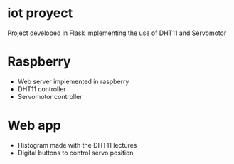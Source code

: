 # iot proyect
Project developed in Flask implementing the use of DHT11 and Servomotor

# Raspberry
- Web server implemented in raspberry
- DHT11 controller
- Servomotor controller

# Web app
- Histogram made with the DHT11 lectures
- Digital buttons to control servo position
